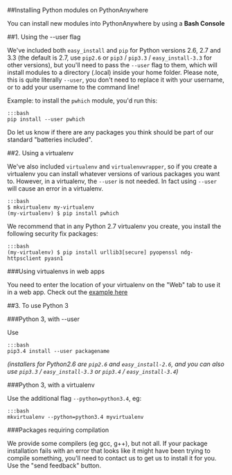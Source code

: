 
<!--
.. title: Installing new modules
.. slug: InstallingNewModules
.. date: 2015-05-13 14:35:28 UTC+01:00
.. tags:
.. category:
.. link:
.. description:
.. type: text
-->





##Installing Python modules on PythonAnywhere


You can install new modules into PythonAnywhere by using a **Bash Console**


##1\. Using the --user flag


We've included both `easy_install` and `pip` for Python versions 2.6, 2.7 and 3.3 (the default is 2.7, use `pip2.6` or `pip3` / `pip3.3` / `easy_install-3.3` for other versions), but you'll need to pass the `--user` flag to them, which will install modules to a directory (.local) inside your home folder. Please note, this is quite literally `--user`, you don't need to replace it with your username, or to add your username to the command line!

Example: to install the `pwhich` module, you'd run this:

    :::bash
    pip install --user pwhich


Do let us know if there are any packages you think should be part of our standard "batteries included".


##2\. Using a virtualenv


We've also included `virtualenv` and `virtualenvwrapper`, so if you create a virtualenv you can install whatever versions of various packages you want to. However, in a virtualenv, the `--user` is not needed. In fact using `--user` will cause an error in a virtualenv.

    :::bash
    $ mkvirtualenv my-virtualenv
    (my-virtualenv) $ pip install pwhich

We recommend that in any Python 2.7 virtualenv you create, you install the following
security fix packages:

    :::bash
    (my-virtualenv) $ pip install urllib3[secure] pyopenssl ndg-httpsclient pyasn1


###Using virtualenvs in web apps


You need to enter the location of your virtualenv on the "Web" tab to use it in a web app. Check out the [example here](/pages/VirtualEnvForNewerDjango)


##3\. To use Python 3



###Python 3, with --user


Use

    :::bash
    pip3.4 install --user packagename


*(installers for Python2.6 are `pip2.6` and `easy_install-2.6`, and you can also use `pip3.3` / `easy_install-3.3` or `pip3.4` / `easy_install-3.4`)*


###Python 3, with a virtualenv


Use the additional flag `--python=python3.4`, eg:

    :::bash
    mkvirtualenv --python=python3.4 myvirtualenv



###Packages requiring compilation


We provide some compilers (eg gcc, g++), but not all. If your package installation fails with an error that looks like it might have been trying to compile something, you'll need to contact us to get us to install it for you. Use the "send feedback" button.
